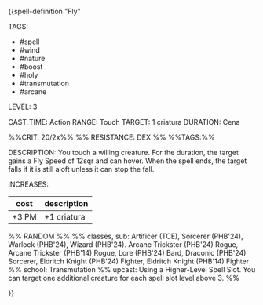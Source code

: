 {{spell-definition "Fly"

TAGS: 
  - #spell
  - #wind 
  - #nature 
  - #boost 
  - #holy 
  - #transmutation 
  - #arcane 

LEVEL: 3

CAST_TIME: Action
RANGE: Touch
TARGET: 1 criatura
DURATION: Cena

%%CRIT: 20/2x%%
%% RESISTANCE: DEX %%
%%TAGS:%%

DESCRIPTION:
You touch a willing creature. For the duration, the target gains a Fly Speed of 12sqr and can hover. When the spell ends, the target falls if it is still aloft unless it can stop the fall.

INCREASES:

| cost  | description |
| ----- | ----------- |
| +3 PM | +1 criatura |


%% RANDOM
%%
%% classes, sub: Artificer (TCE), Sorcerer (PHB'24), Warlock (PHB'24), Wizard (PHB'24). Arcane Trickster (PHB'24) Rogue, Arcane Trickster (PHB'14) Rogue, Lore (PHB'24) Bard, Draconic (PHB'24) Sorcerer, Eldritch Knight (PHB'24) Fighter, Eldritch Knight (PHB'14) Fighter
%% school: Transmutation
%% upcast: Using a Higher-Level Spell Slot. You can target one additional creature for each spell slot level above 3.
%%


}}